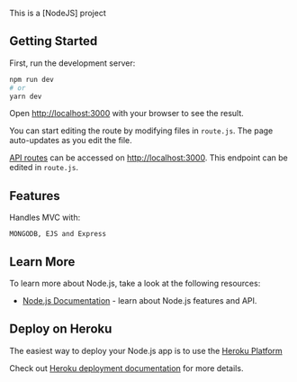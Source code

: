 This is a [NodeJS] project

## Getting Started

First, run the development server:

```bash
npm run dev
# or
yarn dev
```




Open [http://localhost:3000](http://localhost:3000) with your browser to see the result.

You can start editing the route by modifying files in `route.js`. The page auto-updates as you edit the file.

[API routes](https://nodejs.org/api/) can be accessed on [http://localhost:3000](http://localhost:3000). This endpoint can be edited in `route.js`.

## Features
Handles MVC with:

```
MONGODB, EJS and Express 

```



## Learn More

To learn more about Node.js, take a look at the following resources:

- [Node.js Documentation](https://nodejs.org/en/docs/) - learn about Node.js features and API.




## Deploy on Heroku

The easiest way to deploy your Node.js app is to use the [Heroku Platform](https://devcenter.heroku.com/)

Check out [Heroku deployment documentation](https://devcenter.heroku.com/articles/getting-started-with-nodejs) for more details.


